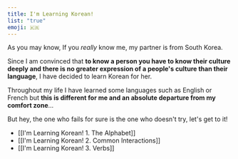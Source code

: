 ```yaml
---
title: I'm Learning Korean!
list: "true"
emoji: 🇰🇷
---
```

As you may know, If you *really* know me, my partner is from South Korea. 

Since I am convinced that **to know a person you have to know their culture deeply and there is no greater expression of a people's culture than their language**, I have decided to learn Korean for her.

Throughout my life I have learned some languages such as English or French but **this is different for me and an absolute departure from my comfort zone**... 

But hey, the one who fails for sure is the one who doesn't try, let's get to it!

- [[I'm Learning Korean! 1. The Alphabet]]
- [[I'm Learning Korean! 2. Common Interactions]]
- [[I'm Learning Korean! 3. Verbs]]